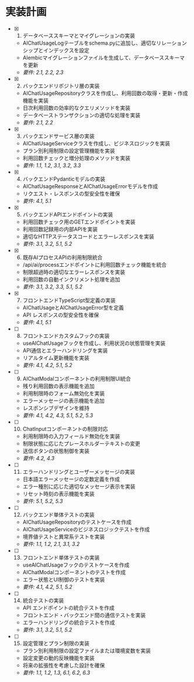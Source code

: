 # 実装計画

- [x] 1. データベーススキーマとマイグレーションの実装
  - AIChatUsageLogテーブルをschema.pyに追加し、適切なリレーションシップとインデックスを設定
  - Alembicマイグレーションファイルを生成して、データベーススキーマを更新
  - _要件: 2.1, 2.2, 2.3_

- [x] 2. バックエンドリポジトリ層の実装
  - AIChatUsageRepositoryクラスを作成し、利用回数の取得・更新・作成機能を実装
  - 日次利用回数の効率的なクエリメソッドを実装
  - データベーストランザクションの適切な処理を実装
  - _要件: 2.1, 2.2_

- [x] 3. バックエンドサービス層の実装
  - AIChatUsageServiceクラスを作成し、ビジネスロジックを実装
  - プラン別利用制限の設定管理機能を実装
  - 利用回数チェックと増分処理のメソッドを実装
  - _要件: 1.1, 1.2, 3.1, 3.2, 3.3_

- [x] 4. バックエンドPydanticモデルの実装
  - AIChatUsageResponseとAIChatUsageErrorモデルを作成
  - リクエスト・レスポンスの型安全性を確保
  - _要件: 4.1, 5.1_

- [x] 5. バックエンドAPIエンドポイントの実装
  - 利用回数チェック用のGETエンドポイントを実装
  - 利用回数記録用の内部APIを実装
  - 適切なHTTPステータスコードとエラーレスポンスを実装
  - _要件: 3.1, 3.2, 5.1, 5.2_

- [x] 6. 既存AIプロセスAPIの利用制限統合
  - /api/ai/processエンドポイントに利用回数チェック機能を統合
  - 制限超過時の適切なエラーレスポンスを実装
  - 利用回数の自動インクリメント処理を追加
  - _要件: 3.1, 3.2, 3.3, 5.1, 5.2_

- [x] 7. フロントエンドTypeScript型定義の実装
  - AIChatUsageとAIChatUsageError型を定義
  - API レスポンスの型安全性を確保
  - _要件: 4.1, 5.1_

- [ ] 8. フロントエンドカスタムフックの実装
  - useAIChatUsageフックを作成し、利用状況の状態管理を実装
  - API通信とエラーハンドリングを実装
  - リアルタイム更新機能を実装
  - _要件: 4.1, 4.2, 5.1, 5.2_

- [ ] 9. AIChatModalコンポーネントの利用制限UI統合
  - 残り利用回数の表示機能を追加
  - 利用制限時のフォーム無効化を実装
  - エラーメッセージの表示機能を追加
  - レスポンシブデザインを維持
  - _要件: 4.1, 4.2, 4.3, 5.1, 5.2, 5.3_

- [ ] 10. ChatInputコンポーネントの制限対応
  - 利用制限時の入力フィールド無効化を実装
  - 制限状態に応じたプレースホルダーテキストの変更
  - 送信ボタンの状態制御を実装
  - _要件: 4.2, 4.3_

- [ ] 11. エラーハンドリングとユーザーメッセージの実装
  - 日本語エラーメッセージの定数定義を作成
  - エラー種別に応じた適切なメッセージ表示を実装
  - リセット時刻の表示機能を実装
  - _要件: 5.1, 5.2, 5.3_

- [ ] 12. バックエンド単体テストの実装
  - AIChatUsageRepositoryのテストケースを作成
  - AIChatUsageServiceのビジネスロジックテストを作成
  - 境界値テストと異常系テストを実装
  - _要件: 1.1, 1.2, 2.1, 3.1, 3.2_

- [ ] 13. フロントエンド単体テストの実装
  - useAIChatUsageフックのテストケースを作成
  - AIChatModalコンポーネントのテストを作成
  - エラー状態とUI制御のテストを実装
  - _要件: 4.1, 4.2, 5.1, 5.2_

- [ ] 14. 統合テストの実装
  - API エンドポイントの統合テストを作成
  - フロントエンド・バックエンド間の通信テストを実装
  - エラーハンドリングの統合テストを作成
  - _要件: 3.1, 3.2, 5.1, 5.2_

- [ ] 15. 設定管理とプラン制限の実装
  - プラン別利用制限の設定ファイルまたは環境変数を実装
  - 設定変更の動的反映機能を実装
  - 将来の拡張性を考慮した設計を確保
  - _要件: 1.1, 1.2, 1.3, 6.1, 6.2, 6.3_